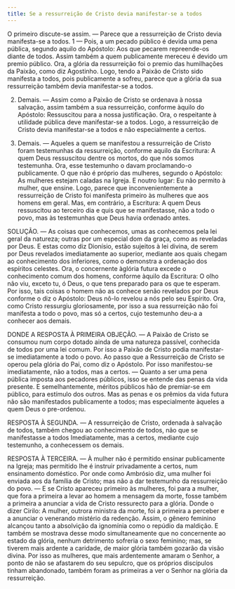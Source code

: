 ```yaml
---
title: Se a ressurreição de Cristo devia manifestar-se a todos
---
```


O primeiro discute-se assim. — Parece que a ressurreição de Cristo devia manifesta-se a todos.  1 — Pois, a um pecado público é devida uma pena pública, segundo aquilo do Apóstolo: Aos que pecarem repreende-os diante de todos. Assim também a quem publicamente mereceu é devido um premio público. Ora, a glória da ressurreição foi o premio das humilhações da Paixão, como diz Agostinho. Logo, tendo a Paixão de Cristo sido manifesta a todos, pois publicamente a sofreu, parece que a glória da sua ressurreição também devia manifestar-se a todos.  

2. Demais. — Assim como a Paixão de Cristo se ordenava à nossa salvação, assim também a sua ressurreição, conforme àquilo do Apóstolo: Ressuscitou para a nossa justificação. Ora, o respeitante à utilidade pública deve manifestar-se a todos. Logo, a ressurreição de Cristo devia manifestar-se a todos e não especialmente a certos.  

3. Demais. — Aqueles a quem se manifestou a ressurreição de Cristo foram testemunhas da ressurreição, conforme aquilo da Escritura: A quem Deus ressuscitou dentre os mortos, do que nós somos testemunha. Ora, esse testemunho o davam proclamando-o publicamente. O que não é próprio das mulheres, segundo o Apóstolo: As mulheres estejam caladas na Igreja. E noutro lugar: Eu não permito à mulher, que ensine. Logo, parece que inconvenientemente a ressurreição de Cristo foi manifesta primeiro às mulheres que aos homens em geral.  Mas, em contrário, a Escritura: A quem Deus ressuscitou ao terceiro dia e quis que se manifestasse, não a todo o povo, mas às testemunhas que Deus havia ordenado antes.  

SOLUÇÃO. — As coisas que conhecemos, umas as conhecemos pela lei geral da natureza; outras por um especial dom da graça, como as reveladas por Deus. E estas como diz Dionísio, estão sujeitos à lei divina, de serem por Deus revelados imediatamente ao superior, mediante aos quais chegam ao conhecimento dos inferiores, como o demonstra a ordenação dos espíritos celestes. Ora, o concernente àglória futura excede o conhecimento comum dos homens, conforme àquilo da Escritura: O olho não viu, exceto tu, ó Deus, o que tens preparado para os que te esperam. Por isso, tais coisas o homem não as conhece senão revelados por Deus conforme o diz o Apóstolo: Deus nô-lo revelou a nós pelo seu Espírito. Ora, como Cristo ressurgiu gloriosamente, por isso a sua ressurreição não foi manifesta a todo o povo, mas só a certos, cujo testemunho deu-a a conhecer aos demais.  

DONDE A RESPOSTA À PRIMEIRA OBJEÇÃO. — A Paixão de Cristo se consumou num corpo dotado ainda de uma natureza passível, conhecida de todos por uma lei comum. Por isso a Paixão de Cristo podia manifestar-se imediatamente a todo o povo. Ao passo que a Ressurreição de Cristo se operou pela glória do Pai, como diz o Apóstolo. Por isso manifestou-se imediatamente, não a todos, mas a certos. — Quanto a ser uma pena pública imposta aos pecadores públicos, isso se entende das penas da vida presente. E semelhantemente, méritos públicos hão de premiar-se em público, para estímulo dos outros. Mas as penas e os prêmios da vida futura não são manifestados publicamente a todos; mas especialmente àqueles a quem Deus o pre-ordenou. 

RESPOSTA À SEGUNDA. — A ressurreição de Cristo, ordenada à salvação de todos, também chegou ao conhecimento de todos, não que se manifestasse a todos Imediatamente, mas a certos, mediante cujo testemunho, a conhecessem os demais.  

RESPOSTA À TERCEIRA. — À mulher não é permitido ensinar publicamente na Igreja; mas permitido lhe é instruir privadamente a certos, num ensinamento doméstico. Por onde como Ambrósio diz, uma mulher foi enviada aos da família de Cristo; mas não a dar testemunho da ressurreição do povo. — E se Cristo apareceu primeiro às mulheres, foi para a mulher, que fora a primeira a levar ao homem a mensagem da morte, fosse também a primeira a anunciar a vida de Cristo ressurecto para a glória. Donde o dizer Cirilo: A mulher, outrora ministra da morte, foi a primeira a perceber e a anunciar o venerando mistério da redenção. Assim, o gênero feminino alcançou tanto a absolvição da ignomínia como o repúdio da maldição. E também se mostrava desse modo simultaneamente que no concernente ao estado da glória, nenhum detrimento sofreria o sexo feminino; mas, se tiverem mais ardente a caridade, de maior glória também gozarão da visão divina. Por isso as mulheres, que mais ardentemente amaram o Senhor, a ponto de não se afastarem do seu sepulcro, que os próprios discípulos tinham abandonado, também foram as primeiras a ver o Senhor na glória da ressurreição.
